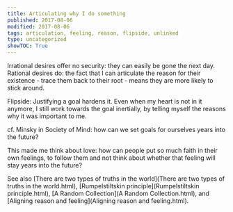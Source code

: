 ```yaml
---
title: Articulating why I do something
published: 2017-08-06
modified: 2017-08-06
tags: articulation, feeling, reason, flipside, unlinked
type: uncategorized
showTOC: True
---
```




Irrational desires offer no security: they can easily be gone the next day. Rational desires do: the fact that I can articulate the reason for their existence - trace them back to their root - means they are more likely to stick around.

Flipside: Justifying a goal hardens it. Even when my heart is not in it anymore, I still work towards the goal inertially, by telling myself the reasons why it was important to me.

cf. Minsky in Society of Mind: how can we set goals for ourselves years into the future? 

This made me think about love: how can people put so much faith in their own feelings, to follow them and not think about whether that feeling will stay years into the future?

See also [There are two types of truths in the world](There are two types of truths in the world.html), [Rumpelstiltskin principle](Rumpelstiltskin principle.html), [A Random Collection](A Random Collection.html), and [Aligning reason and feeling](Aligning reason and feeling.html).


